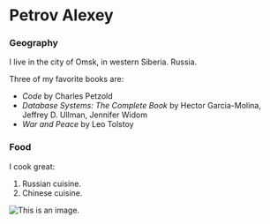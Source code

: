 # Petrov Alexey

### Geography

I live in the city of Omsk, in western Siberia. Russia.

Three of my favorite books are:

- *Code* by Charles Petzold
- *Database Systems: The Complete Book* by Hector Garcia-Molina, Jeffrey D. Ullman, Jennifer Widom
- *War and Peace* by Leo Tolstoy

### Food

I cook great:

1. Russian cuisine.
2. Chinese cuisine.

![This is an image.](https://github.com/yihui/xaringan/releases/download/v0.0.2/karl-moustache.jpg)
